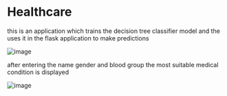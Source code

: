 # Healthcare
this is an application which trains the decision tree classifier model and the uses it in the flask application to make predictions


![image](https://github.com/MayureshMhatre02/Healthcare/assets/91662793/1df53c2a-a11b-4c83-82dd-3094da1c6437)


after entering the name gender and blood group the most suitable medical condition is displayed


![image](https://github.com/MayureshMhatre02/Healthcare/assets/91662793/68824a06-cee2-4749-99c5-2a234f457633)

